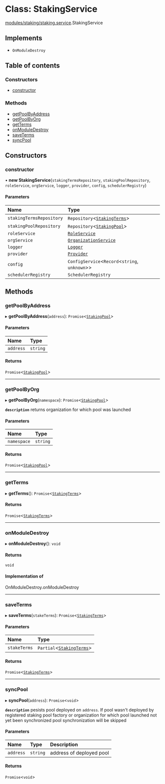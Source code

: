 # Class: StakingService

[modules/staking/staking.service](../modules/modules_staking_staking_service.md).StakingService

## Implements

- `OnModuleDestroy`

## Table of contents

### Constructors

- [constructor](modules_staking_staking_service.StakingService.md#constructor)

### Methods

- [getPoolByAddress](modules_staking_staking_service.StakingService.md#getpoolbyaddress)
- [getPoolByOrg](modules_staking_staking_service.StakingService.md#getpoolbyorg)
- [getTerms](modules_staking_staking_service.StakingService.md#getterms)
- [onModuleDestroy](modules_staking_staking_service.StakingService.md#onmoduledestroy)
- [saveTerms](modules_staking_staking_service.StakingService.md#saveterms)
- [syncPool](modules_staking_staking_service.StakingService.md#syncpool)

## Constructors

### constructor

• **new StakingService**(`stakingTermsRepository`, `stakingPoolRepository`, `roleService`, `orgService`, `logger`, `provider`, `config`, `schedulerRegistry`)

#### Parameters

| Name | Type |
| :------ | :------ |
| `stakingTermsRepository` | `Repository`<[`StakingTerms`](modules_staking_entities_staking_terms_entity.StakingTerms.md)\> |
| `stakingPoolRepository` | `Repository`<[`StakingPool`](modules_staking_entities_staking_pool_entity.StakingPool.md)\> |
| `roleService` | [`RoleService`](modules_role_role_service.RoleService.md) |
| `orgService` | [`OrganizationService`](modules_organization_organization_service.OrganizationService.md) |
| `logger` | [`Logger`](modules_logger_logger_service.Logger.md) |
| `provider` | [`Provider`](common_provider.Provider.md) |
| `config` | `ConfigService`<`Record`<`string`, `unknown`\>\> |
| `schedulerRegistry` | `SchedulerRegistry` |

## Methods

### getPoolByAddress

▸ **getPoolByAddress**(`address`): `Promise`<[`StakingPool`](modules_staking_entities_staking_pool_entity.StakingPool.md)\>

#### Parameters

| Name | Type |
| :------ | :------ |
| `address` | `string` |

#### Returns

`Promise`<[`StakingPool`](modules_staking_entities_staking_pool_entity.StakingPool.md)\>

___

### getPoolByOrg

▸ **getPoolByOrg**(`namespace`): `Promise`<[`StakingPool`](modules_staking_entities_staking_pool_entity.StakingPool.md)\>

**`description`** returns organization for which pool was launched

#### Parameters

| Name | Type |
| :------ | :------ |
| `namespace` | `string` |

#### Returns

`Promise`<[`StakingPool`](modules_staking_entities_staking_pool_entity.StakingPool.md)\>

___

### getTerms

▸ **getTerms**(): `Promise`<[`StakingTerms`](modules_staking_entities_staking_terms_entity.StakingTerms.md)\>

#### Returns

`Promise`<[`StakingTerms`](modules_staking_entities_staking_terms_entity.StakingTerms.md)\>

___

### onModuleDestroy

▸ **onModuleDestroy**(): `void`

#### Returns

`void`

#### Implementation of

OnModuleDestroy.onModuleDestroy

___

### saveTerms

▸ **saveTerms**(`stakeTerms`): `Promise`<[`StakingTerms`](modules_staking_entities_staking_terms_entity.StakingTerms.md)\>

#### Parameters

| Name | Type |
| :------ | :------ |
| `stakeTerms` | `Partial`<[`StakingTerms`](modules_staking_entities_staking_terms_entity.StakingTerms.md)\> |

#### Returns

`Promise`<[`StakingTerms`](modules_staking_entities_staking_terms_entity.StakingTerms.md)\>

___

### syncPool

▸ **syncPool**(`address`): `Promise`<`void`\>

**`description`** pesists pool deployed on `address`. If pool wasn't deployed by registered staking pool factory
or organization for which pool launched not yet been synchronized pool synchronization will be skipped

#### Parameters

| Name | Type | Description |
| :------ | :------ | :------ |
| `address` | `string` | address of deployed pool |

#### Returns

`Promise`<`void`\>
